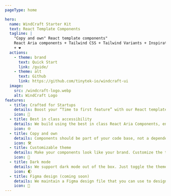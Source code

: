 ```yaml
---
pageType: home

hero:
  name: WindCraft Starter Kit
  text: React Template Components
  tagline: |
    "Copy and own" React template components"
    React Aria components + Tailwind CSS + Tailwind Variants + Inspiration by Shadcn UI
    + ❤️
  actions:
    - theme: brand
      text: Quick Start
      link: /guide/
    - theme: alt
      text: Github
      link: https://github.com/tinytek-io/windcraft-ui
  image:
    src: /windcraft-logo.webp
    alt: WindCraft Logo
features:
  - title: Crafted for Startups
    details: Boost your “Time to first feature” with our React template components and focus on building your product.
    icon: 🚀
  - title: Best in class accessibility
    details: We build using the best in class React Aria Components, ensuring that our components are accessible to all users.
    icon: 🌐
  - title: Copy and own
    details: Components should be part of your code base, not a dependency. Copy and own our components to make them your own.
    icon: 🛠️
  - title: Customizable theme
    details: Make your components look like your brand. Customize the theme to match your brand colors.
    icon: 🎨
  - title: Dark mode
    details: We support dark mode out of the box. Just toggle the theme to switch between light and dark mode.
    icon: 🌓
  - title: Figma design (coming soon)
    details: We maintain a Figma design file that you can use to design your components.
    icon: 📐
---
```


